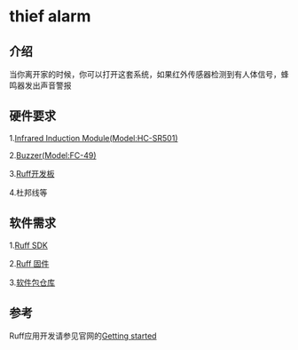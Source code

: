 # thief alarm

## 介绍

当你离开家的时候，你可以打开这套系统，如果红外传感器检测到有人体信号，蜂鸣器发出声音警报

## 硬件要求

1.[Infrared Induction Module(Model:HC-SR501)](https://rap.ruff.io/devices/HC-SR501)

2.[Buzzer(Model:FC-49)](https://rap.ruff.io/raps/buzzer-gpio)

3.[Ruff开发板](https://shop154924108.taobao.com/)

4.杜邦线等

## 软件需求

1.[Ruff SDK](https://ruff.io/zh-cn/docs/download.html)

2.[Ruff 固件](https://ruff.io/zh-cn/docs/download.html)

3.[软件包仓库](https://rap.ruff.io/)

## 参考

Ruff应用开发请参见官网的[Getting started](https://ruff.io/zh-cn/docs/getting-started.html)